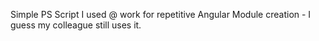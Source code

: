 Simple PS Script I used @ work for repetitive Angular Module creation - I guess my colleague still uses it.
